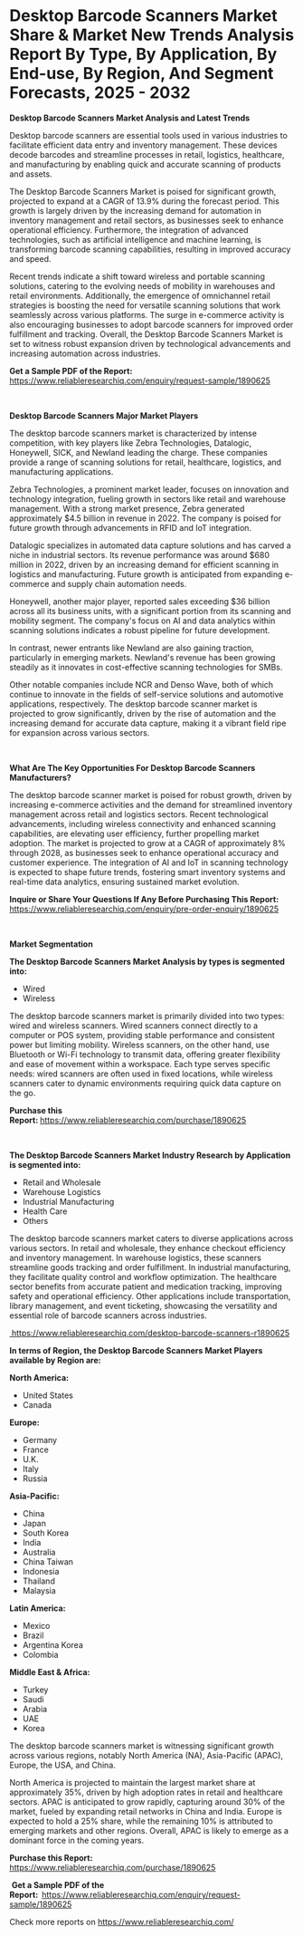 <p><h1>Desktop Barcode Scanners Market Share & Market New Trends Analysis Report By Type, By Application, By End-use, By Region, And Segment Forecasts, 2025 - 2032</h1></p><p><strong>Desktop Barcode Scanners Market Analysis and Latest Trends</strong></p>
<p><p>Desktop barcode scanners are essential tools used in various industries to facilitate efficient data entry and inventory management. These devices decode barcodes and streamline processes in retail, logistics, healthcare, and manufacturing by enabling quick and accurate scanning of products and assets. </p><p>The Desktop Barcode Scanners Market is poised for significant growth, projected to expand at a CAGR of 13.9% during the forecast period. This growth is largely driven by the increasing demand for automation in inventory management and retail sectors, as businesses seek to enhance operational efficiency. Furthermore, the integration of advanced technologies, such as artificial intelligence and machine learning, is transforming barcode scanning capabilities, resulting in improved accuracy and speed.</p><p>Recent trends indicate a shift toward wireless and portable scanning solutions, catering to the evolving needs of mobility in warehouses and retail environments. Additionally, the emergence of omnichannel retail strategies is boosting the need for versatile scanning solutions that work seamlessly across various platforms. The surge in e-commerce activity is also encouraging businesses to adopt barcode scanners for improved order fulfillment and tracking. Overall, the Desktop Barcode Scanners Market is set to witness robust expansion driven by technological advancements and increasing automation across industries.</p></p>
<p><strong>Get a Sample PDF of the Report:&nbsp;</strong> <a href="https://www.reliableresearchiq.com/enquiry/request-sample/1890625?utm_campaign=3436&utm_medium=2&utm_source=Github&utm_content=ia&utm_term=11042025&utm_id=desktop-barcode-scanners">https://www.reliableresearchiq.com/enquiry/request-sample/1890625</a></p>
<p>&nbsp;</p>
<p><strong>Desktop Barcode Scanners Major Market Players</strong></p>
<p><p>The desktop barcode scanners market is characterized by intense competition, with key players like Zebra Technologies, Datalogic, Honeywell, SICK, and Newland leading the charge. These companies provide a range of scanning solutions for retail, healthcare, logistics, and manufacturing applications.</p><p>Zebra Technologies, a prominent market leader, focuses on innovation and technology integration, fueling growth in sectors like retail and warehouse management. With a strong market presence, Zebra generated approximately $4.5 billion in revenue in 2022. The company is poised for future growth through advancements in RFID and IoT integration.</p><p>Datalogic specializes in automated data capture solutions and has carved a niche in industrial sectors. Its revenue performance was around $680 million in 2022, driven by an increasing demand for efficient scanning in logistics and manufacturing. Future growth is anticipated from expanding e-commerce and supply chain automation needs.</p><p>Honeywell, another major player, reported sales exceeding $36 billion across all its business units, with a significant portion from its scanning and mobility segment. The company's focus on AI and data analytics within scanning solutions indicates a robust pipeline for future development.</p><p>In contrast, newer entrants like Newland are also gaining traction, particularly in emerging markets. Newland's revenue has been growing steadily as it innovates in cost-effective scanning technologies for SMBs.</p><p>Other notable companies include NCR and Denso Wave, both of which continue to innovate in the fields of self-service solutions and automotive applications, respectively. The desktop barcode scanner market is projected to grow significantly, driven by the rise of automation and the increasing demand for accurate data capture, making it a vibrant field ripe for expansion across various sectors.</p></p>
<p>&nbsp;</p>
<p><strong>What Are The Key Opportunities For Desktop Barcode Scanners Manufacturers?</strong></p>
<p><p>The desktop barcode scanner market is poised for robust growth, driven by increasing e-commerce activities and the demand for streamlined inventory management across retail and logistics sectors. Recent technological advancements, including wireless connectivity and enhanced scanning capabilities, are elevating user efficiency, further propelling market adoption. The market is projected to grow at a CAGR of approximately 8% through 2028, as businesses seek to enhance operational accuracy and customer experience. The integration of AI and IoT in scanning technology is expected to shape future trends, fostering smart inventory systems and real-time data analytics, ensuring sustained market evolution.</p></p>
<p><strong>Inquire or Share Your Questions If Any Before Purchasing This Report:</strong> <a href="https://www.reliableresearchiq.com/enquiry/pre-order-enquiry/1890625?utm_campaign=3436&utm_medium=2&utm_source=Github&utm_content=ia&utm_term=11042025&utm_id=desktop-barcode-scanners">https://www.reliableresearchiq.com/enquiry/pre-order-enquiry/1890625</a></p>
<p>&nbsp;</p>
<p><strong>Market Segmentation</strong></p>
<p><strong>The Desktop Barcode Scanners Market Analysis by types is segmented into:</strong></p>
<p><ul><li>Wired</li><li>Wireless</li></ul></p>
<p><p>The desktop barcode scanners market is primarily divided into two types: wired and wireless scanners. Wired scanners connect directly to a computer or POS system, providing stable performance and consistent power but limiting mobility. Wireless scanners, on the other hand, use Bluetooth or Wi-Fi technology to transmit data, offering greater flexibility and ease of movement within a workspace. Each type serves specific needs: wired scanners are often used in fixed locations, while wireless scanners cater to dynamic environments requiring quick data capture on the go.</p></p>
<p><strong>Purchase this Report:&nbsp;</strong><a href="https://www.reliableresearchiq.com/purchase/1890625?utm_campaign=3436&utm_medium=2&utm_source=Github&utm_content=ia&utm_term=11042025&utm_id=desktop-barcode-scanners">https://www.reliableresearchiq.com/purchase/1890625</a></p>
<p>&nbsp;</p>
<p><strong>The Desktop Barcode Scanners Market Industry Research by Application is segmented into:</strong></p>
<p><ul><li>Retail and Wholesale</li><li>Warehouse Logistics</li><li>Industrial Manufacturing</li><li>Health Care</li><li>Others</li></ul></p>
<p><p>The desktop barcode scanners market caters to diverse applications across various sectors. In retail and wholesale, they enhance checkout efficiency and inventory management. In warehouse logistics, these scanners streamline goods tracking and order fulfillment. In industrial manufacturing, they facilitate quality control and workflow optimization. The healthcare sector benefits from accurate patient and medication tracking, improving safety and operational efficiency. Other applications include transportation, library management, and event ticketing, showcasing the versatility and essential role of barcode scanners across industries.</p></p>
<p><a href="https://www.reliableresearchiq.com/desktop-barcode-scanners-r1890625?utm_campaign=3436&utm_medium=2&utm_source=Github&utm_content=ia&utm_term=11042025&utm_id=desktop-barcode-scanners">&nbsp;https://www.reliableresearchiq.com/desktop-barcode-scanners-r1890625</a></p>
<p><strong>In terms of Region, the Desktop Barcode Scanners Market Players available by Region are:</strong></p>
<p>
    <p> <strong> North America: </strong>
        <ul>
            <li>United States</li>
            <li>Canada</li>
        </ul>
        </p> 
    <p> <strong> Europe: </strong>
        <ul>
            <li>Germany</li>
            <li>France</li>
            <li>U.K.</li>
            <li>Italy</li>
            <li>Russia</li>
        </ul>
        </p> 
    <p> <strong> Asia-Pacific: </strong>
        <ul>
            <li>China</li>
            <li>Japan</li>
            <li>South Korea</li>
            <li>India</li>
            <li>Australia</li>
            <li>China Taiwan</li>
            <li>Indonesia</li>
            <li>Thailand</li>
            <li>Malaysia</li>
        </ul>
        </p> 
    <p> <strong> Latin America: </strong>
        <ul>
            <li>Mexico</li>
            <li>Brazil</li>
            <li>Argentina Korea</li>
            <li>Colombia</li>
        </ul>
        </p> 
    <p> <strong> Middle East & Africa: </strong>
        <ul>
            <li>Turkey</li>
            <li>Saudi</li>
            <li>Arabia</li>
            <li>UAE</li>
            <li>Korea</li>
        </ul>
    </p>
    </p>
<p><p>The desktop barcode scanners market is witnessing significant growth across various regions, notably North America (NA), Asia-Pacific (APAC), Europe, the USA, and China. </p><p>North America is projected to maintain the largest market share at approximately 35%, driven by high adoption rates in retail and healthcare sectors. APAC is anticipated to grow rapidly, capturing around 30% of the market, fueled by expanding retail networks in China and India. Europe is expected to hold a 25% share, while the remaining 10% is attributed to emerging markets and other regions. Overall, APAC is likely to emerge as a dominant force in the coming years.</p></p>
<p><strong>Purchase this Report: </strong><a href="https://www.reliableresearchiq.com/purchase/1890625?utm_campaign=3436&utm_medium=2&utm_source=Github&utm_content=ia&utm_term=11042025&utm_id=desktop-barcode-scanners">https://www.reliableresearchiq.com/purchase/1890625</a></p>
<p>&nbsp;<strong>Get a Sample PDF of the Report:&nbsp;&nbsp;</strong><a href="https://www.reliableresearchiq.com/enquiry/request-sample/1890625?utm_campaign=3436&utm_medium=2&utm_source=Github&utm_content=ia&utm_term=11042025&utm_id=desktop-barcode-scanners">https://www.reliableresearchiq.com/enquiry/request-sample/1890625</a></p>
<p><strong></strong></p>
<p>Check more reports on <a href="https://www.reliableresearchiq.com/?utm_campaign=3436&utm_medium=2&utm_source=Github&utm_content=ia&utm_term=11042025&utm_id=desktop-barcode-scanners">https://www.reliableresearchiq.com/</a></p>